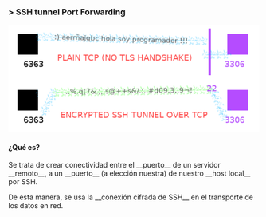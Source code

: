 ### > SSH tunnel Port Forwarding

![logo1](media/ssh_forwarding.png)

#### ¿Qué es? <!-- .element: class="fragment fade-left" -->
<p>Se trata de crear conectividad entre el __puerto__ de un servidor __remoto__, a un __puerto__ (a elección nuestra) de nuestro __host local__ por SSH.</p> <!-- .element: class="fragment fade-left" -->
<p>De esta manera, se usa la __conexión cifrada de SSH__ en el transporte de los datos en red.</p> <!-- .element: class="fragment fade-left" -->
